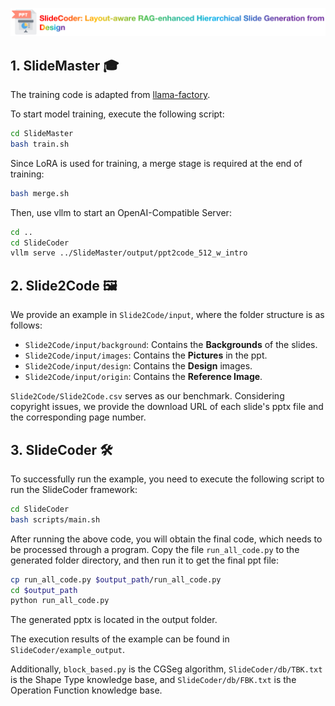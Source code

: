 ![Logo](icons/title.png)

## 1. SlideMaster 🎓

The training code is adapted from [llama-factory](https://github.com/hiyouga/LLaMA-Factory).

To start model training, execute the following script:

```bash
cd SlideMaster
bash train.sh
```

Since LoRA is used for training, a merge stage is required at the end of training:

```bash
bash merge.sh
```

Then, use vllm to start an OpenAI-Compatible Server:

```bash
cd ..
cd SlideCoder
vllm serve ../SlideMaster/output/ppt2code_512_w_intro
```

## 2. Slide2Code 🖼️

We provide an example in `Slide2Code/input`, where the folder structure is as follows:
- `Slide2Code/input/background`: Contains the **Backgrounds** of the slides.
- `Slide2Code/input/images`: Contains the **Pictures** in the ppt.
- `Slide2Code/input/design`: Contains the **Design** images.
- `Slide2Code/input/origin`: Contains the **Reference Image**.

`Slide2Code/Slide2Code.csv` serves as our benchmark. Considering copyright issues, we provide the download URL of each slide's pptx file and the corresponding page number.

## 3. SlideCoder 🛠️

To successfully run the example, you need to execute the following script to run the SlideCoder framework:

```bash
cd SlideCoder
bash scripts/main.sh
```

After running the above code, you will obtain the final code, which needs to be processed through a program. Copy the file `run_all_code.py` to the generated folder directory, and then run it to get the final ppt file:

```bash
cp run_all_code.py $output_path/run_all_code.py
cd $output_path
python run_all_code.py
```

The generated pptx is located in the output folder.

The execution results of the example can be found in `SlideCoder/example_output`.

Additionally, `block_based.py` is the CGSeg algorithm, `SlideCoder/db/TBK.txt` is the Shape Type knowledge base, and `SlideCoder/db/FBK.txt` is the Operation Function knowledge base.

